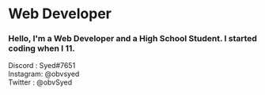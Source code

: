 # <h1>Web Developer</h1>
<h3>Hello, I'm a Web Developer and a High School Student. I started coding when I 11.</h3>

Discord  : Syed#7651<br/>
Instagram: @obvsyed<br/>
Twitter  : @obvSyed<br/>
